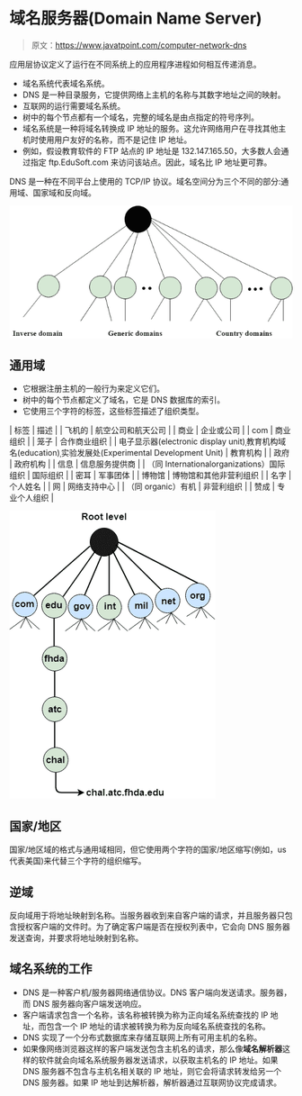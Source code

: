 # 域名服务器(Domain Name Server)

> 原文：<https://www.javatpoint.com/computer-network-dns>

应用层协议定义了运行在不同系统上的应用程序进程如何相互传递消息。

*   域名系统代表域名系统。
*   DNS 是一种目录服务，它提供网络上主机的名称与其数字地址之间的映射。
*   互联网的运行需要域名系统。
*   树中的每个节点都有一个域名，完整的域名是由点指定的符号序列。
*   域名系统是一种将域名转换成 IP 地址的服务。这允许网络用户在寻找其他主机时使用用户友好的名称，而不是记住 IP 地址。
*   例如，假设教育软件的 FTP 站点的 IP 地址是 132.147.165.50，大多数人会通过指定 ftp.EduSoft.com 来访问该站点。因此，域名比 IP 地址更可靠。

DNS 是一种在不同平台上使用的 TCP/IP 协议。域名空间分为三个不同的部分:通用域、国家域和反向域。

![Computer Network DNS](img/304a07cac3bc4707ad3bf7d49771124c.png)

## 通用域

*   它根据注册主机的一般行为来定义它们。
*   树中的每个节点都定义了域名，它是 DNS 数据库的索引。
*   它使用三个字符的标签，这些标签描述了组织类型。

| 标签 | 描述 |
| 飞机的 | 航空公司和航天公司 |
| 商业 | 企业或公司 |
| com | 商业组织 |
| 笼子 | 合作商业组织 |
| 电子显示器(electronic display unit)ˌ教育机构域名(education)ˌ实验发展处(Experimental Development Unit) | 教育机构 |
| 政府 | 政府机构 |
| 信息 | 信息服务提供商 |
| （同 Internationalorganizations）国际组织 | 国际组织 |
| 密耳 | 军事团体 |
| 博物馆 | 博物馆和其他非营利组织 |
| 名字 | 个人姓名 |
| 网 | 网络支持中心 |
| （同 organic）有机 | 非营利组织 |
| 赞成 | 专业个人组织 |

![Computer Network DNS](img/fe72e0b3b017d995fc03e5d87baddef8.png)

## 国家/地区

国家/地区域的格式与通用域相同，但它使用两个字符的国家/地区缩写(例如，us 代表美国)来代替三个字符的组织缩写。

## 逆域

反向域用于将地址映射到名称。当服务器收到来自客户端的请求，并且服务器只包含授权客户端的文件时。为了确定客户端是否在授权列表中，它会向 DNS 服务器发送查询，并要求将地址映射到名称。

## 域名系统的工作

*   DNS 是一种客户机/服务器网络通信协议。DNS 客户端向发送请求。服务器，而 DNS 服务器向客户端发送响应。
*   客户端请求包含一个名称，该名称被转换为称为正向域名系统查找的 IP 地址，而包含一个 IP 地址的请求被转换为称为反向域名系统查找的名称。
*   DNS 实现了一个分布式数据库来存储互联网上所有可用主机的名称。
*   如果像网络浏览器这样的客户端发送包含主机名的请求，那么像**域名解析器**这样的软件就会向域名系统服务器发送请求，以获取主机名的 IP 地址。如果 DNS 服务器不包含与主机名相关联的 IP 地址，则它会将请求转发给另一个 DNS 服务器。如果 IP 地址到达解析器，解析器通过互联网协议完成请求。